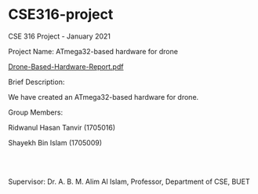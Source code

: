 # CSE316-project

CSE 316 Project - January 2021

Project Name: ATmega32-based hardware for drone


[Drone-Based-Hardware-Report.pdf](report/Drone-Based-Hardware-Report.pdf)


Brief Description:

We have created an ATmega32-based hardware for drone.

Group Members: <br />

Ridwanul Hasan Tanvir (1705016)

Shayekh Bin Islam (1705009)




 <br /> <br />


Supervisor: Dr. A. B. M. Alim Al Islam, Professor, Department of CSE, BUET

